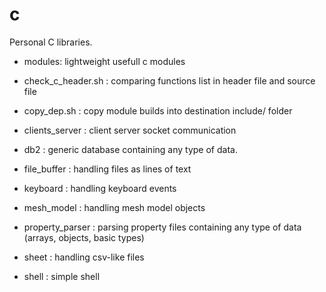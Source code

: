 # c
Personal C libraries.

- modules: lightweight usefull c modules

- check_c_header.sh : comparing functions list in header file and source file
- copy_dep.sh : copy module builds into destination include/ folder

- clients_server : client server socket communication
- db2 : generic database containing any type of data.
- file_buffer : handling files as lines of text
- keyboard : handling keyboard events
- mesh_model : handling mesh model objects
- property_parser : parsing property files containing any type of data (arrays, objects, basic types)
- sheet : handling csv-like files
- shell : simple shell

